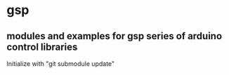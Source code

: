 # gsp

## modules and examples for gsp series of arduino control libraries

Initialize with "git submodule update"
